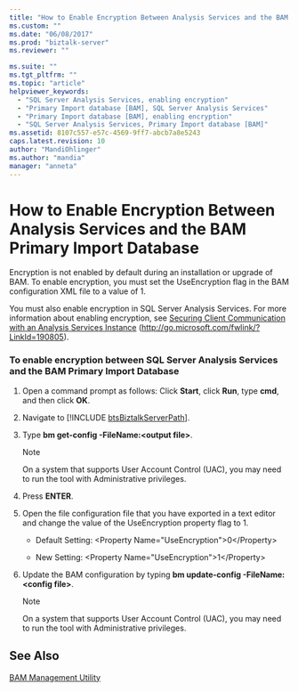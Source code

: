 ```yaml
---
title: "How to Enable Encryption Between Analysis Services and the BAM Primary Import Database | Microsoft Docs"
ms.custom: ""
ms.date: "06/08/2017"
ms.prod: "biztalk-server"
ms.reviewer: ""

ms.suite: ""
ms.tgt_pltfrm: ""
ms.topic: "article"
helpviewer_keywords: 
  - "SQL Server Analysis Services, enabling encryption"
  - "Primary Import database [BAM], SQL Server Analysis Services"
  - "Primary Import database [BAM], enabling encryption"
  - "SQL Server Analysis Services, Primary Import database [BAM]"
ms.assetid: 8107c557-e57c-4569-9ff7-abcb7a8e5243
caps.latest.revision: 10
author: "MandiOhlinger"
ms.author: "mandia"
manager: "anneta"
---
```

# How to Enable Encryption Between Analysis Services and the BAM Primary Import Database
Encryption is not enabled by default during an installation or upgrade of BAM. To enable encryption, you must set the UseEncryption flag in the BAM configuration XML file to a value of 1.  
  
 You must also enable encryption in SQL Server Analysis Services. For more information about enabling encryption, see [Securing Client Communication with an Analysis Services Instance](http://go.microsoft.com/fwlink/?LinkId=190805) (http://go.microsoft.com/fwlink/?LinkId=190805).  
  
### To enable encryption between SQL Server Analysis Services and the BAM Primary Import Database  
  
1. Open a command prompt as follows: Click **Start**, click **Run**, type **cmd**, and then click **OK**.  
  
2. Navigate to [!INCLUDE [btsBiztalkServerPath](../includes/btsbiztalkserverpath-md.md)].  
  
3. Type **bm get-config -FileName:\<output file\>**.  
  
   > [!NOTE]
   >  On a system that supports User Account Control (UAC), you may need to run the tool with Administrative privileges.  
  
4. Press **ENTER**.  
  
5. Open the file configuration file that you have exported in a text editor and change the value of the UseEncryption property flag to 1.  
  
   -   Default Setting: \<Property Name="UseEncryption"\>0\</Property\>  
  
   -   New Setting: \<Property Name="UseEncryption"\>1\</Property\>  
  
6. Update the BAM configuration by typing **bm update-config -FileName:\<config file\>**.  
  
   > [!NOTE]
   >  On a system that supports User Account Control (UAC), you may need to run the tool with Administrative privileges.  
  
## See Also  
 [BAM Management Utility](../core/bam-management-utility.md)